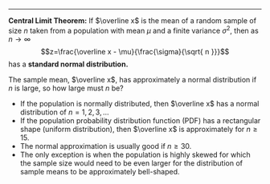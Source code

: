 - - -
**Central Limit Theorem:** If $\overline x$ is the mean of a random sample of size $n$ taken from a population with mean $\mu$ and a finite variance $\sigma^2$, then as $n \to \infty$
$$z=\frac{\overline x - \mu}{\frac{\sigma}{\sqrt{ n }}}$$ has a **standard normal distribution.**

The sample mean, $\overline x$, has approximately a normal distribution if $n$ is large, so how large must $n$ be?
- If the population is normally distributed, then $\overline x$ has a normal distribution of $n=1,2,3,\dots$
- If the population probability distribution function (PDF) has a rectangular shape (uniform distribution), then $\overline x$ is approximately for $n\geq 15$.
- The normal approximation is usually good if $n \geq 30$.
- The only exception is when the population is highly skewed for which the sample size would need to be even larger for the distribution of sample means to be approximately bell-shaped.

